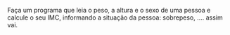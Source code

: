 Faça um programa que leia o peso, a altura e o sexo de uma pessoa e calcule o seu IMC, informando a situação da pessoa: sobrepeso, .... assim vai.

